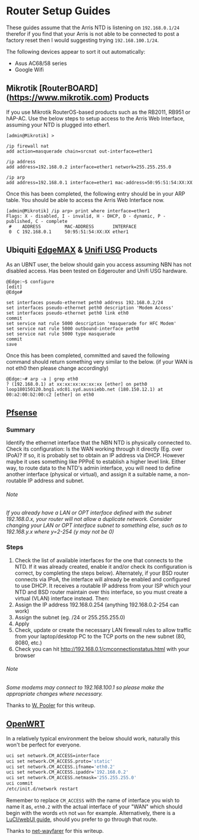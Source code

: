 # Router Setup Guides
These guides assume that the Arris NTD is listening on `192.168.0.1/24` therefor if you find that your Arris is not able to be connected to post a factory reset then I would suggesting trying `192.168.100.1/24`.

The following devices appear to sort it out automatically:
  * Asus AC68/58 series
  * Google Wifi
  
## Mikrotik [RouterBOARD] (https://www.mikrotik.com) Products
If you use Mikrotik RouterOS-based products such as the RB2011, RB951 or hAP-AC. Use the below steps to setup access to the Arris Web Interface, assuming your NTD is plugged into ether1.
```
[admin@Mikrotik] >

/ip firewall nat
add action=masquerade chain=srcnat out-interface=ether1

/ip address
add address=192.168.0.2 interface=ether1 network=255.255.255.0

/ip arp
add address=192.168.0.1 interface=ether1 mac-address=50:95:51:54:XX:XX

```
Once this has been completed, the following entry should be in your ARP table. You should be able to access the Arris Web Interface now.
```
[admin@Mikrotik] /ip arp> print where interface=ether1 
Flags: X - disabled, I - invalid, H - DHCP, D - dynamic, P - published, C - complete 
 #    ADDRESS         MAC-ADDRESS       INTERFACE                                                                                                                                                                                                                                                                                         
 0  C 192.168.0.1     50:95:51:54:XX:XX ether1
```

## Ubiquiti [EdgeMAX](https://www.ui.com/products/#edgemax) & [Unifi USG](https://www.ui.com/products/#unifi) Products
As an UBNT user, the below should gain you access assuming NBN has not disabled access. Has been tested on Edgerouter and Unifi USG hardware.
```
@Edge:~$ configure
[edit]
@Edge#

set interfaces pseudo-ethernet peth0 address 192.168.0.2/24
set interfaces pseudo-ethernet peth0 description 'Modem Access'
set interfaces pseudo-ethernet peth0 link eth0
commit
set service nat rule 5000 description 'masquerade for HFC Modem'
set service nat rule 5000 outbound-interface peth0
set service nat rule 5000 type masquerade
commit
save
```
Once this has been completed, committed and saved the following command should return something very similar to the below. (if your WAN is not eth0 then please change accordingly)
```
@Edge:~# arp -a | grep eth0
? (192.168.0.1) at xx:xx:xx:xx:xx:xx [ether] on peth0
loop180150120.bng1.vdc01.syd.aussiebb.net (180.150.12.1) at 00:a2:00:b2:00:c2 [ether] on eth0
```

## [Pfsense](https://www.pfsense.org/)
### Summary
Identify the ethernet interface that the NBN NTD is physically connected to. Check its configuration: Is the WAN working through it directly (Eg. over IPoA)? If so, it is probably set to obtain an IP address via DHCP. However maybe it uses something like PPPoE to establish a higher level link. Either way, to route data to the NTD's admin interface, you will need to define another interface (physical or virtual), and assign it a suitable name, a non-routable IP address and subnet.

###### Note
*If you already have a LAN or OPT interface defined with the subnet 192.168.0.x, your router will not allow a duplicate network. Consider changing your LAN or OPT interface subnet to something else, such as to 192.168.y.x where y=2-254 (y may not be 0)*

### Steps
1. Check the list of available interfaces for the one that connects to the NTD. If it was already created, enable it and/or check its configuration is correct, by completing the steps below). Alternately, if your BSD router connects via IPoA, the interface will already be enabled and configured to use DHCP. It receives a routable IP address from your ISP which your NTD and BSD router maintain over this interface, so you must create a virtual (VLAN) interface instead. Then:
2. Assign the IP address 192.168.0.254 (anything 192.168.0.2-254 can work)
3. Assign the subnet (eg. /24 or 255.255.255.0)
4. Apply
5. Check, update or create the necessary LAN firewall rules to allow traffic from your laptop/desktop PC to the TCP ports on the new subnet (80, 8080, etc.)
6. Check you can hit http://192.168.0.1/cmconnectionstatus.html with your browser

###### Note
*Some modems may connect to 192.168.100.1 so please make the appropriate changes where necessary.*

Thanks to [W. Pooler](https://forums.whirlpool.net.au/user/58958 "W. Pooler") for this writeup.

## [OpenWRT](https://openwrt.org)
In a relatively typical environment the below should work, naturally this won't be perfect for everyone.
```bash
uci set network.CM_ACCESS=interface
uci set network.CM_ACCESS.proto='static'
uci set network.CM_ACCESS.ifname='eth0.2'
uci set network.CM_ACCESS.ipaddr='192.168.0.2'
uci set network.CM_ACCESS.netmask='255.255.255.0'
uci commit
/etc/init.d/network restart
```
Remember to replace `CM_ACCESS` with the name of interface you wish to name it as, `eth0.2` with the actual interface of your "WAN" which should begin with the words `eth` not `wan` for example. Alternatively, there is a [LuCI/webUI guide](https://simplebeian.wordpress.com/2014/03/12/accessing-your-modem-from-openwrt-router/), should you prefer to go through that route.

Thanks to [net-wayfarer](https://github.com/net-wayfarer) for this writeup.
